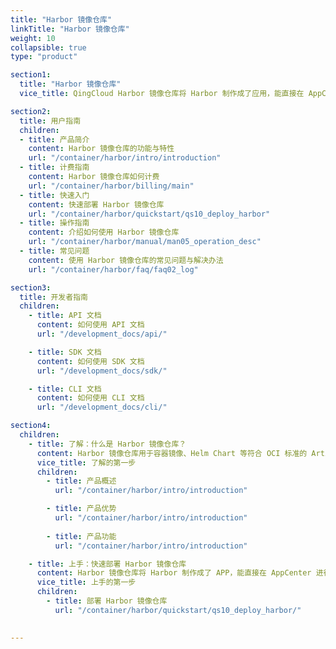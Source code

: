 ```yaml
---
title: "Harbor 镜像仓库"
linkTitle: "Harbor 镜像仓库"
weight: 10
collapsible: true
type: "product"

section1:
  title: "Harbor 镜像仓库"
  vice_title: QingCloud Harbor 镜像仓库将 Harbor 制作成了应用，能直接在 AppCenter 进行一键部署，并提供了一个高可用、高安全、高性能的镜像仓库方案。

section2:
  title: 用户指南
  children:
  - title: 产品简介
    content: Harbor 镜像仓库的功能与特性
    url: "/container/harbor/intro/introduction"
  - title: 计费指南
    content: Harbor 镜像仓库如何计费
    url: "/container/harbor/billing/main"
  - title: 快速入门
    content: 快速部署 Harbor 镜像仓库
    url: "/container/harbor/quickstart/qs10_deploy_harbor"
  - title: 操作指南
    content: 介绍如何使用 Harbor 镜像仓库
    url: "/container/harbor/manual/man05_operation_desc"
  - title: 常见问题
    content: 使用 Harbor 镜像仓库的常见问题与解决办法
    url: "/container/harbor/faq/faq02_log"

section3:
  title: 开发者指南
  children:
    - title: API 文档
      content: 如何使用 API 文档
      url: "/development_docs/api/"

    - title: SDK 文档
      content: 如何使用 SDK 文档
      url: "/development_docs/sdk/"

    - title: CLI 文档
      content: 如何使用 CLI 文档
      url: "/development_docs/cli/"

section4:
  children:
    - title: 了解：什么是 Harbor 镜像仓库？
      content: Harbor 镜像仓库用于容器镜像、Helm Chart 等符合 OCI 标准的 Artifact 的安全托管及高效分发。
      vice_title: 了解的第一步
      children:
        - title: 产品概述
          url: "/container/harbor/intro/introduction"

        - title: 产品优势
          url: "/container/harbor/intro/introduction"
        
        - title: 产品功能
          url: "/container/harbor/intro/introduction"

    - title: 上手：快速部署 Harbor 镜像仓库
      content: Harbor 镜像仓库将 Harbor 制作成了 APP，能直接在 AppCenter 进行一键部署。
      vice_title: 上手的第一步
      children:
        - title: 部署 Harbor 镜像仓库
          url: "/container/harbor/quickstart/qs10_deploy_harbor/"  
   

---
```


